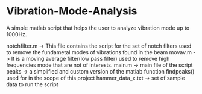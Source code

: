 # Vibration-Mode-Analysis
A simple matlab script that helps the user to analyze vibration mode up to 1000Hz. 

notchfilter.m -> This file contains the script for the set of notch filters used to remove the fundametal modes of vibrations found in the beam
movav.m -> It is a moving average filter(low pass filter) used to remove high frequencies mode that are not of interests.
main.m -> main file of the script
peaks -> a simplified and custom version of the matlab function findpeaks() used for in the scope of this project
hammer_data_x.txt -> set of sample data to run the script
